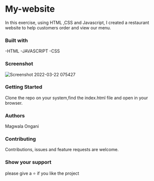 # My-website
In this exercise, using HTML ,CSS and Javascript, I created a restaurant website to help customers order and view our menu.

### Built with
-HTML
-JAVASCRIPT
-CSS
 
 ### Screenshot
 ![Screenshot 2022-03-22 075427](https://user-images.githubusercontent.com/83227750/137463131-0507d4e6-5dbf-4f3a-b206-7b66e67fd613.jpg)

 ### Getting Started
 Clone the repo on your system,find the index.html file and open in your browser.

 ### Authors
 Magwala Ongani

 ### Contributing
 Contributions, issues and feature requests are welcome.

 ### Show your support
 please give a ⭐️ if you like the project
